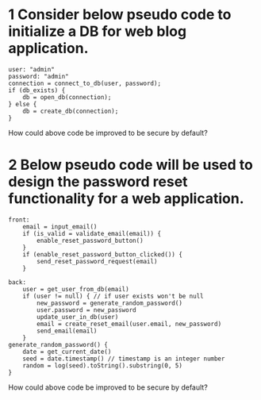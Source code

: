 # 1 Consider below pseudo code to initialize a DB for web blog application.
```
user: "admin"
password: "admin"
connection = connect_to_db(user, password);
if (db_exists) {
    db = open_db(connection);
} else {
    db = create_db(connection);
}
```
How could above code be improved to be secure by default?

# 2 Below pseudo code will be used to design the password reset functionality for a web application.
```
front:
    email = input_email()
    if (is_valid = validate_email(email)) {
        enable_reset_password_button()
    }
    if (enable_reset_password_button_clicked()) {
        send_reset_password_request(email)
    }

back:
    user = get_user_from_db(email)
    if (user != null) { // if user exists won't be null
        new_password = generate_random_password()
        user.password = new_password
        update_user_in_db(user)
        email = create_reset_email(user.email, new_password)
        send_email(email)
    }
generate_random_password() {
    date = get_current_date()
    seed = date.timestamp() // timestamp is an integer number
    random = log(seed).toString().substring(0, 5)
}
```
How could above code be improved to be secure by default?